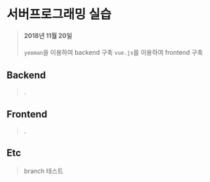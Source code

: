 # 서버프로그래밍 실습

> #### 2018년 11월 20일
>
> `yeoman`을 이용하여 backend 구축
> `vue.js`를 이용하여 frontend 구축

## Backend

> .

## Frontend

> .

## Etc

> branch 테스트